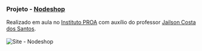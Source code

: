 ### Projeto - <a href="https://github.com/MaxHenriique/Projeto-ReactJS/tree/main/nodeshop">Nodeshop</a>
Realizado em aula no <a href="https://www.proa.org.br/plataforma-proa/">Instituto PROA</a> com auxílio do professor <a href="https://www.linkedin.com/in/jailson-costa-dos-santos/">Jailson Costa dos Santos</a>.
<br>
<br>
![Site - Nodeshop](https://user-images.githubusercontent.com/101279529/164363799-14b8ae75-d421-44a4-aaa8-513c152c0d1c.png)
